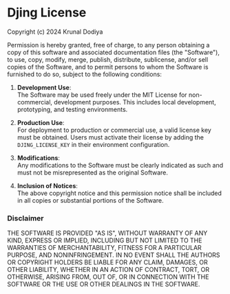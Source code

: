 # Djing License

Copyright (c) 2024 Krunal Dodiya

Permission is hereby granted, free of charge, to any person obtaining a copy of this software and associated documentation files (the "Software"), to use, copy, modify, merge, publish, distribute, sublicense, and/or sell copies of the Software, and to permit persons to whom the Software is furnished to do so, subject to the following conditions:

1. **Development Use**:  
   The Software may be used freely under the MIT License for non-commercial, development purposes. This includes local development, prototyping, and testing environments.

2. **Production Use**:  
   For deployment to production or commercial use, a valid license key must be obtained. Users must activate their license by adding the `DJING_LICENSE_KEY` in their environment configuration.

3. **Modifications**:  
   Any modifications to the Software must be clearly indicated as such and must not be misrepresented as the original Software.

4. **Inclusion of Notices**:  
   The above copyright notice and this permission notice shall be included in all copies or substantial portions of the Software.

### Disclaimer

THE SOFTWARE IS PROVIDED "AS IS", WITHOUT WARRANTY OF ANY KIND, EXPRESS OR IMPLIED, INCLUDING BUT NOT LIMITED TO THE WARRANTIES OF MERCHANTABILITY, FITNESS FOR A PARTICULAR PURPOSE, AND NONINFRINGEMENT. IN NO EVENT SHALL THE AUTHORS OR COPYRIGHT HOLDERS BE LIABLE FOR ANY CLAIM, DAMAGES, OR OTHER LIABILITY, WHETHER IN AN ACTION OF CONTRACT, TORT, OR OTHERWISE, ARISING FROM, OUT OF, OR IN CONNECTION WITH THE SOFTWARE OR THE USE OR OTHER DEALINGS IN THE SOFTWARE.
